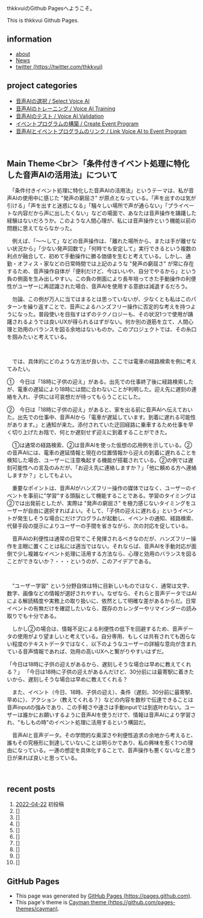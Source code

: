 thkkvuiのGithub Pagesへようこそ。

This is thkkvui Github Pages.

## **information**
- [about](https://thkkvui.github.io/about)
- [News](https://thkkvui.github.io/news)
- [twitter (https://twitter.com/thkkvui)](https://twitter.com/thkkvui)


## **project categories**
- [音声AIの選択 / Select Voice AI](https://thkkvui.github.io/select)
- [音声AIのトレーニング / Voice AI Training](https://thkkvui.github.io/training)
- [音声AIのテスト / Voice AI Validation](https://thkkvui.github.io/validation)
- [イベントプログラムの構築 / Create Event Program](https://thkkvui.github.io/event)
- [音声AIとイベントプログラムのリンク / Link Voice AI to Event Program](https://thkkvui.github.io/linker)

&emsp;

## **Main Theme＜br＞「条件付きイベント処理に特化した音声AIの活用法」について**

　「条件付きイベント処理に特化した音声AIの活用法」というテーマは、私が音声AIの使用中に感じた "発声の窮屈さ" が原点となっている。「声を出すのは気が引ける」「声を出すと迷惑になる」「騒々しい場所で声が通らない」「プライベートな内容だから声に出したくない」などの場面で、あなたは音声操作を躊躇した経験はないだろうか。このような人間心理が、私には音声操作という機能以前の問題に思えてならなかった。

　例えば、「〜〜して」などの音声操作は、「離れた場所から、または手が離せない状況から」「少ない発声回数で」「何時でも安定して」実行できるという複数の利点が融合して、初めて手動操作に勝る価値を生むと考えている。しかし、通勤・オフィス・家などの日常時間では上記のような "発声の窮屈さ" が常に存在するため、音声操作自体が「便利だけど、今はいいや、自分でやるから」という負の側面を生み出しやすい。この負の側面により長年培ってきた手動操作の利便性がユーザーに再認識された場合、音声AIを使用する意欲は減退するだろう。

　勿論、この例が万人に当てはまるとは思っていないが、少なくとも私はこのパターンを繰り返すことで、音声によるハンズフリー操作に否定的な考えを持つようになった。普段使いを目指すはずのテクノロジーも、その状況1つで使用が躊躇されるようでは良いUXが得られるはずがない。何か別の道筋を立て、人間心理と効用のバランスを図る余地はないものか。このプロジェクトでは、その糸口を掴みたいと考えている。

&emsp;

　では、具体的にどのような方法が良いか。ここでは電車の経路検索を例に考えてみたい。

①　今日は「18時に子供の迎え」がある。出先での仕事終了後に経路検索したが、電車の遅延により18時には間に合わないことが判明した。迎え先に遅刻の連絡を入れ、子供には可哀想だが待ってもらうことにした。

②　今日は「18時に子供の迎え」があると、家を出る前に音声AIへ伝えておいた。出先での仕事中、音声AIから「電車が遅延しています。到着に遅れる可能性があります。」と通知が来た。添付されていた迂回経路に乗車するため仕事を早く切り上げたお陰で、何とか遅刻せず迎えに到着することができた。

　①は通常の経路検索、②は音声AIを使った仮想の応用例を示している。②の音声AIには、電車の遅延情報と現在の位置情報から迎えの到着に遅れることを検知した場合、ユーザーに注意喚起する機能が搭載されている。②の例では遅刻可能性への言及のみだが、「お迎え先に連絡しますか？」「他に頼める方へ連絡しますか？」としてもよい。

　重要なポイントは、音声AIがハンズフリー操作の媒体ではなく、ユーザーのイベントを事前に"学習"する頭脳として機能することである。学習のタイミングは②では出発前としたが、実際は "発声の窮屈さ" を極力感じないタイミングをユーザーが自由に選択すればよい。そして、「子供の迎えに遅れる」というイベントが発生しそうな場合にだけプログラムが起動し、イベントの通知、経路検索、代替手段の提示によりユーザーの手間を省きながら、次の対応を促している。

　音声AIの利便性は通常の日常でこそ発揮されるべきなのだが、ハンズフリー操作を主眼に置くことは私には適当ではない。それならば、音声AIを手動対応が面倒で少し複雑なイベント処理に活用する方法なら、心理と効用のバランスを図ることができないか？・・・というのが、このアイデアである。

&emsp;

　"ユーザー学習" という分野自体は特に目新しいものではなく、通常は文字、数字、画像などの情報が選好されやすい。なぜなら、それらと音声データではAIによる解読精度や実務上の取り扱いに、依然として明確な差があるからだ。日常イベントの有無だけを確認したいなら、既存のカレンダーやリマインダーの読み取りでも十分である。

　しかし②の場合は、情報不足による利便性の低下を回避するため、音声データの使用がより望ましいと考えている。自分専用、もしくは共有されても困らない程度のテキストデータではなく、以下のようなユーザーの詳細な意向が含まれている音声情報であれば、効用の高いUXへと繋がりやすいはずだ。

「今日は18時に子供の迎えがあるから、遅刻しそうな場合は早めに教えてくれる？」
「今日は18時に子供の迎えがあるんだけど、30分前には最寄駅に着きたいから、遅刻しそうな場合は早めに教えてくれる？

　また、イベント（今日、18時、子供の迎え）、条件（遅刻、30分前に最寄駅、早めに）、アクション（教えてくれる？）などの内容を数秒で伝達できることは音声inputの強みであり、この手軽さや速さは手動inputでは到底叶わない。ユーザーは誰かにお願いするように音声AIを使うだけで、情報は音声AIにより学習され、"もしもの時"のイベント処理に活用するという構図だ。

　音声AIと音声データ。その学問的な奥深さや利便性追求の余地から考えると、誰もその究極形に到達していないことは明らかであり、私の興味を惹く1つの理由になっている。一連の想定を具体化することで、音声操作も悪くないなと思う日が来れば良いと思っている。

&emsp;

## **recent posts**
1. [2022-04-22](https://thkkvui.github.io/2022/04/22/first-post.html) 初投稿
2. []
3. []
4. []
5. []
6. []
7. []
8. []
9. []
10. []


## **GitHub Pages**
- This page was generated by [GitHub Pages (https://pages.github.com)](https://pages.github.com).
- This page's theme is [Cayman theme (https://github.com/pages-themes/cayman)](https://github.com/pages-themes/cayman).
